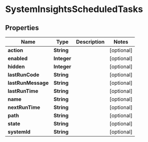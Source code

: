 # SystemInsightsScheduledTasks

## Properties
Name | Type | Description | Notes
------------ | ------------- | ------------- | -------------
**action** | **String** |  |  [optional]
**enabled** | **Integer** |  |  [optional]
**hidden** | **Integer** |  |  [optional]
**lastRunCode** | **String** |  |  [optional]
**lastRunMessage** | **String** |  |  [optional]
**lastRunTime** | **String** |  |  [optional]
**name** | **String** |  |  [optional]
**nextRunTime** | **String** |  |  [optional]
**path** | **String** |  |  [optional]
**state** | **String** |  |  [optional]
**systemId** | **String** |  |  [optional]
